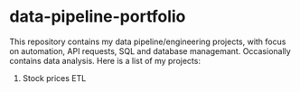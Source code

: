 # data-pipeline-portfolio

This repository contains my data pipeline/engineering projects, with focus on automation, API requests, SQL and database managemant. Occasionally contains data analysis.
Here is a list of my projects:

1. Stock prices ETL
